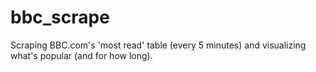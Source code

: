 # bbc_scrape

Scraping BBC.com's 'most read' table (every 5 minutes) and visualizing what's popular (and for how long).
 
